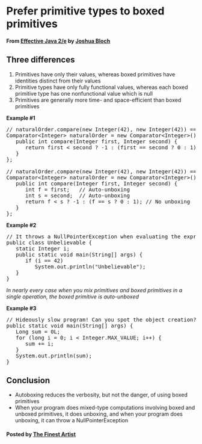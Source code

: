 # Prefer primitive types to boxed primitives

#### From <u>[Effective Java 2/e](https://books.google.co.kr/books/about/Effective_Java.html?id=ka2VUBqHiWkC&hl=en)</u> by <u>[Joshua Bloch](https://en.wikipedia.org/wiki/Joshua_Bloch)</u>

## Three differences
1. Primitives have only their values, whereas boxed primitives have identities distinct from their values
2. Primitive types have only fully functional values, whereas each boxed primitive type has one nonfunctional value which is null
3. Primitives are generally more time- and space-efficient than boxed primitives

**Example #1**
<pre class="prettyprint">
// naturalOrder.compare(new Integer(42), new Integer(42)) == 1 (should be 0)
Comparator&lt;Integer&gt; naturalOrder = new Comparator&lt;Integer&gt;() {
   public int compare(Integer first, Integer second) {
      return first &lt; second ? -1 : (first == second ? 0 : 1);
   }
};

// naturalOrder.compare(new Integer(42), new Integer(42)) == 0
Comparator&lt;Integer&gt; naturalOrder = new Comparator&lt;Integer&gt;() {
   public int compare(Integer first, Integer second) {
      int f = first;   // Auto-unboxing
      int s = second;  // Auto-unboxing
      return f &lt; s ? -1 : (f == s ? 0 : 1); // No unboxing
   }
};
</pre>

**Example #2**
<pre class="prettyprint">
// It throws a NullPointerException when evaluating the expression (i == 42)
public class Unbelievable {
   static Integer i;
   public static void main(String[] args) {
      if (i == 42)
         System.out.println("Unbelievable");
   }
}
</pre>

*In nearly every case when you mix primitives and boxed primitives in a single operation, the boxed primitive is auto-unboxed*

**Example #3**
<pre class="prettyprint">
// Hideously slow program! Can you spot the object creation?
public static void main(String[] args) {
   Long sum = 0L;
   for (long i = 0; i &lt; Integer.MAX_VALUE; i++) {
      sum += i;
   }
   System.out.println(sum);
}
</pre>

## Conclusion
* Autoboxing reduces the verbosity, but not the danger, of using boxed primitives
* When your program does mixed-type computations involving boxed and unboxed primitives, it does unboxing, and when your program does unboxing, it can throw a NullPointerException

#### Posted by <u>[The Finest Artist](http://thefinestartist.com)</u>
